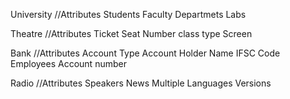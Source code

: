 University 
             //Attributes Students Faculty Departmets Labs   
             
Theatre 
            //Attributes Ticket Seat Number class type Screen
            
      
 Bank 
          //Attributes Account Type Account Holder Name IFSC Code Employees Account number
         
          
 Radio
          //Attributes Speakers News Multiple Languages Versions
          

   
    
  
